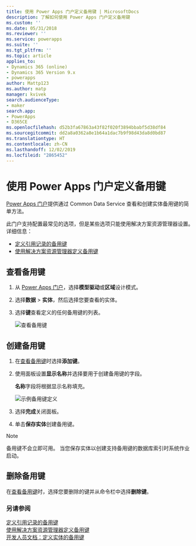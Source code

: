 ```yaml
---
title: 使用 Power Apps 门户定义备用键 | MicrosoftDocs
description: 了解如何使用 Power Apps 门户定义备用键
ms.custom: ''
ms.date: 05/31/2018
ms.reviewer: ''
ms.service: powerapps
ms.suite: ''
ms.tgt_pltfrm: ''
ms.topic: article
applies_to:
- Dynamics 365 (online)
- Dynamics 365 Version 9.x
- powerapps
author: Mattp123
ms.author: matp
manager: kvivek
search.audienceType:
- maker
search.app:
- PowerApps
- D365CE
ms.openlocfilehash: d52b3fa67863a43f82f020f3894bbabf5d38df84
ms.sourcegitcommit: dd2a8a0362a8e1b64a1dac7b9f98d43da8d0bd87
ms.translationtype: HT
ms.contentlocale: zh-CN
ms.lasthandoff: 12/02/2019
ms.locfileid: "2865452"
---
```

# <a name="define-alternate-keys-using-power-apps-portal"></a>使用 Power Apps 门户定义备用键

[Power Apps 门户](https://make.powerapps.com/?utm_source=padocs&utm_medium=linkinadoc&utm_campaign=referralsfromdoc)提供通过 Common Data Service 查看和创建实体备用键的简单方法。

此门户支持配置最常见的选项，但是某些选项只能使用解决方案资源管理器设置。 <br />详细信息： 
- [定义引用记录的备用键](define-alternate-keys-reference-records.md)
- [使用解决方案资源管理器定义备用键](define-alternate-keys-solution-explorer.md)

## <a name="view-alternate-keys"></a>查看备用键

1. 从 [Power Apps 门户](https://make.powerapps.com/?utm_source=padocs&utm_medium=linkinadoc&utm_campaign=referralsfromdoc)，选择**模型驱动**或**区域**设计模式。
2. 选择**数据** > **实体**，然后选择您要查看的实体。
3. 选择**键**查看定义的任何备用键的列表。

    ![查看备用键](media/view-alternate-keys-portal.png)

## <a name="create-an-alternate-key"></a>创建备用键

1. 在[查看备用键](#view-alternate-keys)时选择**添加键**。
2. 使用面板设置**显示名称**并选择要用于创建备用键的字段。

    **名称**字段将根据显示名称填充。

    ![示例备用键定义](media/alternate-key-account-number-sic-code.png)

1. 选择**完成**关闭面板。
2. 单击**保存实体**创建备用键。

> [!NOTE]
> 备用键不会立即可用。 当您保存实体以创建支持备用键的数据库索引时系统作业启动。

## <a name="delete-an-alternate-key"></a>删除备用键

在[查看备用键](#view-alternate-keys)时，选择您要删除的键并从命令栏中选择**删除键**。

### <a name="see-also"></a>另请参阅

[定义引用记录的备用键](define-alternate-keys-reference-records.md)<br />
[使用解决方案资源管理器定义备用键](define-alternate-keys-solution-explorer.md)<br />
[开发人员文档：定义实体的备用键](/dynamics365/customer-engagement/developer/define-alternate-keys-entity)
